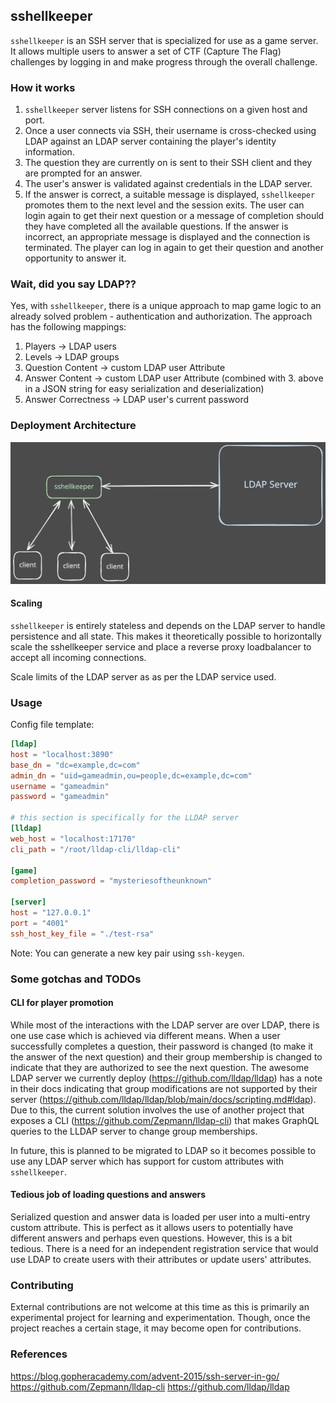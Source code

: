 ## sshellkeeper
`sshellkeeper` is an SSH server that is specialized for use as a game server. It allows multiple users to answer a set of CTF (Capture The Flag) challenges by logging in and make progress through the overall challenge.

### How it works
1. `sshellkeeper` server listens for SSH connections on a given host and port.
2. Once a user connects via SSH, their username is cross-checked using LDAP against an LDAP server containing the player's identity information.
3. The question they are currently on is sent to their SSH client and they are prompted for an answer.
4. The user's answer is validated against credentials in the LDAP server.
5. If the answer is correct, a suitable message is displayed, `sshellkeeper` promotes them to the next level and the session exits. The user can login again to get their next question or a message of completion should they have completed all the available questions. If the answer is incorrect, an appropriate message is displayed and the connection is terminated. The player can log in again to get their question and another opportunity to answer it.

### Wait, did you say LDAP??
Yes, with `sshellkeeper`, there is a unique approach to map game logic to an already solved problem - authentication and authorization.
The approach has the following mappings:
1. Players -> LDAP users
2. Levels -> LDAP groups
3. Question Content -> custom LDAP user Attribute
4. Answer Content -> custom LDAP user Attribute (combined with 3. above in a JSON string for easy serialization and deserialization)
5. Answer Correctness -> LDAP user's current password

### Deployment Architecture
![Deployment Architecture](docs/deployment-architecture.svg)

#### Scaling
`sshellkeeper` is entirely stateless and depends on the LDAP server to handle persistence and all state. This makes it theoretically possible to horizontally scale the sshellkeeper service and place a reverse proxy loadbalancer to accept all incoming connections.

Scale limits of the LDAP server as as per the LDAP service used.

### Usage
Config file template:
```toml
[ldap]
host = "localhost:3890"
base_dn = "dc=example,dc=com"
admin_dn = "uid=gameadmin,ou=people,dc=example,dc=com"
username = "gameadmin"
password = "gameadmin"

# this section is specifically for the LLDAP server
[lldap]
web_host = "localhost:17170"
cli_path = "/root/lldap-cli/lldap-cli"

[game]
completion_password = "mysteriesoftheunknown"

[server]
host = "127.0.0.1"
port = "4001"
ssh_host_key_file = "./test-rsa"
```

Note: You can generate a new key pair using `ssh-keygen`.

### Some gotchas and TODOs
#### CLI for player promotion
While most of the interactions with the LDAP server are over LDAP, there is one use case which is achieved via different means. When a user successfully completes a question, their password is changed (to make it the answer of the next question) and their group membership is changed to indicate that they are authorized to see the next question. The awesome LDAP server we currently deploy (https://github.com/lldap/lldap) has a note in their docs indicating that group modifications are not supported by their server (https://github.com/lldap/lldap/blob/main/docs/scripting.md#ldap). Due to this, the current solution involves the use of another project that exposes a CLI (https://github.com/Zepmann/lldap-cli) that makes GraphQL queries to the LLDAP server to change group memberships.

In future, this is planned to be migrated to LDAP so it becomes possible to use any LDAP server which has support for custom attributes with `sshellkeeper`.

#### Tedious job of loading questions and answers
Serialized question and answer data is loaded per user into a multi-entry custom attribute. This is perfect as it allows users to potentially have different answers and perhaps even questions. However, this is a bit tedious. There is a need for an independent registration service that would use LDAP to create users with their attributes or update users' attributes.

### Contributing
External contributions are not welcome at this time as this is primarily an experimental project for learning and experimentation. Though, once the project reaches a certain stage, it may become open for contributions.

### References
https://blog.gopheracademy.com/advent-2015/ssh-server-in-go/
https://github.com/Zepmann/lldap-cli
https://github.com/lldap/lldap
